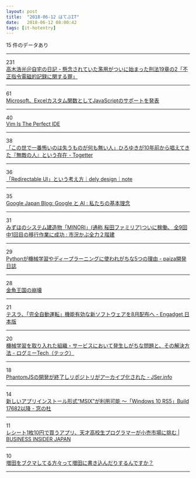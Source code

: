 ```yaml
---
layout: post
title:  "2018-06-12 はてぶIT"
date:   2018-06-12 08:00:42
tags: [it-hotentry]
---
```

15 件のデータあり

<hr><div class="row">
<div class="col-1"><span class="badge badge-pill badge-success h2">231</span></div>
<div class="col-11"><a href='http://takagi-hiromitsu.jp/diary/20180610.html' target='_blank'>高木浩光＠自宅の日記 - 懸念されていた濫用がついに始まった刑法19章の2「不正指令電磁的記録に関する罪」</a></div>
</div>
<hr>
<div class="row">
<div class="col-1"><span class="badge badge-pill badge-success h2">61</span></div>
<div class="col-11"><a href='https://www.infoq.com/jp/news/2018/06/microsoft-excel-js-functions' target='_blank'>Microsoft、Excelカスタム関数としてJavaScriptのサポートを発表</a></div>
</div>
<hr>
<div class="row">
<div class="col-1"><span class="badge badge-pill badge-success h2">40</span></div>
<div class="col-11"><a href='https://dev.to/allanmacgregor/vim-is-the-perfect-ide-e80' target='_blank'>Vim Is The Perfect IDE</a></div>
</div>
<hr>
<div class="row">
<div class="col-1"><span class="badge badge-pill badge-success h2">38</span></div>
<div class="col-11"><a href='https://togetter.com/li/1236262' target='_blank'>「この世で一番怖いのは失うものが何も無い人」ひろゆきが10年前から唱えてきた『無敵の人』という存在 - Togetter</a></div>
</div>
<hr>
<div class="row">
<div class="col-1"><span class="badge badge-pill badge-success h2">36</span></div>
<div class="col-11"><a href='https://note.mu/dely/n/n3c3cd1dd1ce8' target='_blank'>「Redirectable UI」という考え方｜dely design｜note</a></div>
</div>
<hr>
<div class="row">
<div class="col-1"><span class="badge badge-pill badge-success h2">35</span></div>
<div class="col-11"><a href='https://japan.googleblog.com/2018/06/ai-principles.html' target='_blank'>Google Japan Blog: Google と AI : 私たちの基本理念</a></div>
</div>
<hr>
<div class="row">
<div class="col-1"><span class="badge badge-pill badge-success h2">31</span></div>
<div class="col-11"><a href='http://kabumatome.doorblog.jp/archives/65920716.html' target='_blank'>みずほのシステム建造物「MINORI」(通称 桜田ファミリア)ついに稼働、 全9回中1回目の移行作業に成功 : 市況かぶ全力２階建</a></div>
</div>
<hr>
<div class="row">
<div class="col-1"><span class="badge badge-pill badge-success h2">29</span></div>
<div class="col-11"><a href='https://paiza.hatenablog.com/entry/2018/06/11/Python%E3%81%8C%E6%A9%9F%E6%A2%B0%E5%AD%A6%E7%BF%92%E3%82%84%E3%83%87%E3%82%A3%E3%83%BC%E3%83%97%E3%83%A9%E3%83%BC%E3%83%8B%E3%83%B3%E3%82%B0%E3%81%AB%E4%BD%BF%E3%82%8F%E3%82%8C%E3%81%8C%E3%81%A1' target='_blank'>Pythonが機械学習やディープラーニングに使われがちな5つの理由 - paiza開発日誌</a></div>
</div>
<hr>
<div class="row">
<div class="col-1"><span class="badge badge-pill badge-success h2">28</span></div>
<div class="col-11"><a href='http://www.goldfishkingdom.client.jp/04.html' target='_blank'>金魚王国の崩壊</a></div>
</div>
<hr>
<div class="row">
<div class="col-1"><span class="badge badge-pill badge-success h2">21</span></div>
<div class="col-11"><a href='https://japanese.engadget.com/2018/06/11/8/' target='_blank'>テスラ、「完全自動運転」機能有効な新ソフトウェアを8月配布へ - Engadget 日本版</a></div>
</div>
<hr>
<div class="row">
<div class="col-1"><span class="badge badge-pill badge-success h2">20</span></div>
<div class="col-11"><a href='https://logmi.jp/293708' target='_blank'>機械学習を取り入れた組織・サービスにおいて発生しがちな問題と、その解決方法 - ログミーTech（テック）</a></div>
</div>
<hr>
<div class="row">
<div class="col-1"><span class="badge badge-pill badge-success h2">18</span></div>
<div class="col-11"><a href='https://jser.info/2018/06/11/phantomjs-ended/' target='_blank'>PhantomJSの開発が終了しリポジトリがアーカイブ化された - JSer.info</a></div>
</div>
<hr>
<div class="row">
<div class="col-1"><span class="badge badge-pill badge-success h2">14</span></div>
<div class="col-11"><a href='https://forest.watch.impress.co.jp/docs/news/1126751.html' target='_blank'>新しいアプリインストール形式“MSIX”が利用可能 ～「Windows 10 RS5」Build 17682以降 - 窓の杜</a></div>
</div>
<hr>
<div class="row">
<div class="col-1"><span class="badge badge-pill badge-success h2">11</span></div>
<div class="col-11"><a href='https://www.businessinsider.jp/post-169009' target='_blank'>レシート1枚10円で買うアプリ、天才高校生プログラマーが小売市場に挑む | BUSINESS INSIDER JAPAN</a></div>
</div>
<hr>
<div class="row">
<div class="col-1"><span class="badge badge-pill badge-success h2">10</span></div>
<div class="col-11"><a href='https://anond.hatelabo.jp/20180611181717' target='_blank'>増田をブクマしてる方々って増田に書き込んだりするんですか？</a></div>
</div>
<hr>
